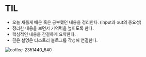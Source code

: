 # TIL
- 오늘 새롭게 배운 혹은 공부했던 내용을 정리한다. (input과 out의 중요성)
- 정리한 내용을 보면서 기억력을 높이도록 한다.
- 핵심적인 내용을 간결하게 요약한다.
- 깊은 설명은 티스토리 블로그를 작성해 연결한다.

![coffee-2351440_640](https://user-images.githubusercontent.com/35294456/111747528-c126fe80-88d2-11eb-9903-66aa40bbf1fb.jpg)
